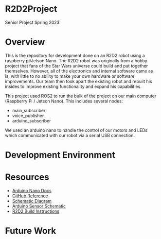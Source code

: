 # R2D2Project
Senior Project Spring 2023

# Overview
This is the repository for development done on an R2D2 robot using a raspberry pi/Jetson Nano. The R2D2 robot was originally from a hobby project that fans of the Star Wars universe could build and put together themselves. However, all of the electronics and internal software came as is, with little to no ability to make your own hardware or software improvements. Our team then took apart the existing robot and rebuilt his insides to improve existing functionality and expand his capabilities. 

This project used ROS2 to run the bulk of the project on our main computer (Raspberry Pi / Jetson Nano). This includes several nodes:
* main_subscriber
* voice_publisher
* arduino_subscriber

We used an arduino nano to handle the control of our motors and LEDs which communicated with our robot via a serial USB connection. 

# Development Environment


# Resources
* [Arduino Nano Docs](https://docs.arduino.cc/static/6442e69a615dcb88c48bdff43db1319d/A000005-datasheet.pdf)
* [GitHub Reference](https://www.theserverside.com/blog/Coffee-Talk-Java-News-Stories-and-Opinions/How-to-push-an-existing-project-to-GitHub)
* [Schematic Diagram](https://crcit.net/c/94c71480c5b7491aa2f13e43693fd637)
* [Arduino Sensor Schematic](https://crcit.net/c/a2194848292040c281df357a803242cb)
* [R2D2 Build Instructions](https://myr2d2build.com/build)


# Future Work
